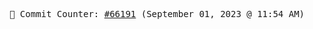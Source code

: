 <p align="center">
    <samp>
        📮 Commit Counter: <a href="https://github.com/Javascript-void0/Javascript-void0/commits/main">#66191</a> (September 01, 2023 @ 11:54 AM)
    </samp>
</p>